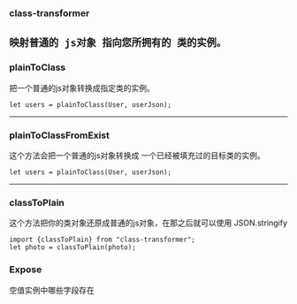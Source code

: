### class-transformer
```映射普通的 js对象 指向您所拥有的 类的实例。```
 -------
### plainToClass
把一个普通的js对象转换成指定类的实例。
```
let users = plainToClass(User, userJson); 
```
-------
### plainToClassFromExist
这个方法会把一个普通的js对象转换成 一个已经被填充过的目标类的实例。
```
let users = plainToClass(User, userJson); 
```
-------
### classToPlain
这个方法把你的类对象还原成普通的js对象，在那之后就可以使用 JSON.stringify
``` 
import {classToPlain} from "class-transformer";
let photo = classToPlain(photo);
```
### Expose
空值实例中哪些字段存在